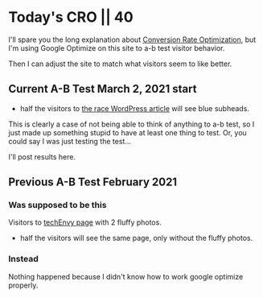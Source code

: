 # Today's CRO || 40

I'll spare you the long explanation about [Conversion Rate Optimization](/explore/sweetSpot/#cro-vs-good-feelings), but I'm using Google Optimize on this site to a-b test visitor behavior.

Then I can adjust the site to match what visitors seem to like better.

## Current A-B Test March 2, 2021 start

- half the visitors to [the race WordPress article](/explore/raceWordPress/) will see blue subheads.

This is clearly a case of not being able to think of anything to a-b test, so I just made up something stupid to have at least one thing to test. Or, you could say I was just testing the test...

I'll post results here.

## Previous A-B Test February 2021

### Was supposed to be this

Visitors to [techEnvy page](/explore/techEnvy/) with 2 fluffy photos.

- half the visitors will see the same page, only without the fluffy photos.

### Instead

Nothing happened because I didn't know how to work google optimize properly.
